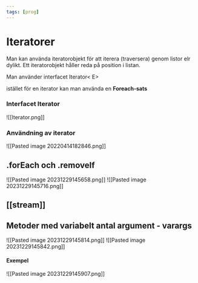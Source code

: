 ```yaml
---
tags: [prog]
---
```

# Iteratorer

Man kan använda iteratorobjekt för att iterera (traversera) genom listor elr dylikt. 
Ett iteratorobjekt håller reda på position i listan. 

Man använder interfacet Iterator< E> 

istället för en iterator kan man använda en **Foreach-sats**

### Interfacet Iterator
![[Iterator.png]]
### Användning av iterator
![[Pasted image 20220414182846.png]]

## .forEach och .removeIf
![[Pasted image 20231229145658.png]]
![[Pasted image 20231229145716.png]]

## [[stream]]

## Metoder med variabelt antal argument - varargs
![[Pasted image 20231229145814.png]]
![[Pasted image 20231229145842.png]]
#### Exempel
![[Pasted image 20231229145907.png]]
